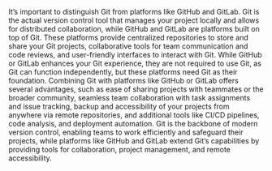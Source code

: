 It’s important to distinguish Git from platforms like GitHub and GitLab. Git is the actual version control tool that manages your project locally and allows for distributed collaboration, while GitHub and GitLab are platforms built on top of Git. 
These platforms provide centralized repositories to store and share your Git projects, collaborative tools for team communication and code reviews, and user-friendly interfaces to interact with Git. While GitHub or GitLab enhances your Git experience, they are not required to use Git, as Git can function independently, but these platforms need Git as their foundation. Combining Git with platforms like GitHub or GitLab offers several advantages, such as ease of sharing projects with teammates or the broader community, seamless team collaboration with task assignments and issue tracking, backup and accessibility of your projects from anywhere via remote repositories, and additional tools like CI/CD pipelines, code analysis, and deployment automation. Git is the backbone of modern version control, enabling teams to work efficiently and safeguard their projects, while platforms like GitHub and GitLab extend Git’s capabilities by providing tools for collaboration, project management, and remote accessibility.